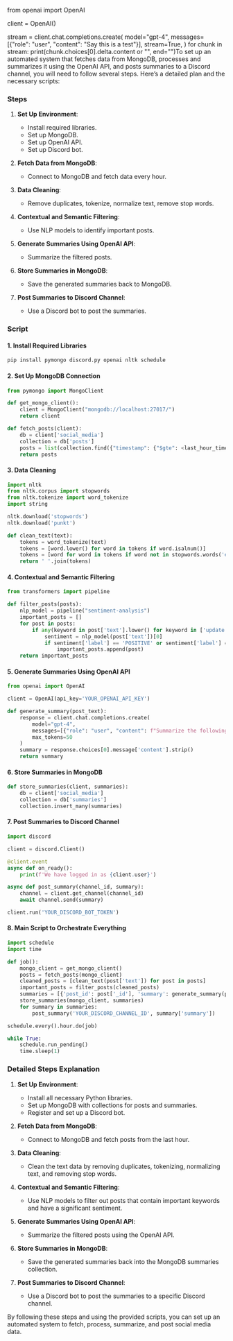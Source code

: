 from openai import OpenAI

client = OpenAI()

stream = client.chat.completions.create(
    model="gpt-4",
    messages=[{"role": "user", "content": "Say this is a test"}],
    stream=True,
)
for chunk in stream:
    print(chunk.choices[0].delta.content or "", end="")To set up an automated system that fetches data from MongoDB, processes and summarizes it using the OpenAI API, and posts summaries to a Discord channel, you will need to follow several steps. Here’s a detailed plan and the necessary scripts:

### Steps

1. **Set Up Environment**:
   - Install required libraries.
   - Set up MongoDB.
   - Set up OpenAI API.
   - Set up Discord bot.

2. **Fetch Data from MongoDB**:
   - Connect to MongoDB and fetch data every hour.

3. **Data Cleaning**:
   - Remove duplicates, tokenize, normalize text, remove stop words.

4. **Contextual and Semantic Filtering**:
   - Use NLP models to identify important posts.

5. **Generate Summaries Using OpenAI API**:
   - Summarize the filtered posts.

6. **Store Summaries in MongoDB**:
   - Save the generated summaries back to MongoDB.

7. **Post Summaries to Discord Channel**:
   - Use a Discord bot to post the summaries.

### Script

#### 1. Install Required Libraries

```bash
pip install pymongo discord.py openai nltk schedule
```

#### 2. Set Up MongoDB Connection

```python
from pymongo import MongoClient

def get_mongo_client():
    client = MongoClient("mongodb://localhost:27017/")
    return client

def fetch_posts(client):
    db = client['social_media']
    collection = db['posts']
    posts = list(collection.find({"timestamp": {"$gte": <last_hour_timestamp>}}))
    return posts
```

#### 3. Data Cleaning

```python
import nltk
from nltk.corpus import stopwords
from nltk.tokenize import word_tokenize
import string

nltk.download('stopwords')
nltk.download('punkt')

def clean_text(text):
    tokens = word_tokenize(text)
    tokens = [word.lower() for word in tokens if word.isalnum()]
    tokens = [word for word in tokens if word not in stopwords.words('english')]
    return ' '.join(tokens)
```

#### 4. Contextual and Semantic Filtering

```python
from transformers import pipeline

def filter_posts(posts):
    nlp_model = pipeline("sentiment-analysis")
    important_posts = []
    for post in posts:
        if any(keyword in post['text'].lower() for keyword in ['update', 'announcement', 'change', 'development']):
            sentiment = nlp_model(post['text'])[0]
            if sentiment['label'] == 'POSITIVE' or sentiment['label'] == 'NEGATIVE':
                important_posts.append(post)
    return important_posts
```

#### 5. Generate Summaries Using OpenAI API

```python
from openai import OpenAI

client = OpenAI(api_key='YOUR_OPENAI_API_KEY')

def generate_summary(post_text):
    response = client.chat.completions.create(
        model="gpt-4",
        messages=[{"role": "user", "content": f"Summarize the following text: {post_text}"}],
        max_tokens=50
    )
    summary = response.choices[0].message['content'].strip()
    return summary

```

#### 6. Store Summaries in MongoDB

```python
def store_summaries(client, summaries):
    db = client['social_media']
    collection = db['summaries']
    collection.insert_many(summaries)
```

#### 7. Post Summaries to Discord Channel

```python
import discord

client = discord.Client()

@client.event
async def on_ready():
    print(f'We have logged in as {client.user}')

async def post_summary(channel_id, summary):
    channel = client.get_channel(channel_id)
    await channel.send(summary)

client.run('YOUR_DISCORD_BOT_TOKEN')
```

#### 8. Main Script to Orchestrate Everything

```python
import schedule
import time

def job():
    mongo_client = get_mongo_client()
    posts = fetch_posts(mongo_client)
    cleaned_posts = [clean_text(post['text']) for post in posts]
    important_posts = filter_posts(cleaned_posts)
    summaries = [{'post_id': post['_id'], 'summary': generate_summary(post['text'])} for post in important_posts]
    store_summaries(mongo_client, summaries)
    for summary in summaries:
        post_summary('YOUR_DISCORD_CHANNEL_ID', summary['summary'])

schedule.every().hour.do(job)

while True:
    schedule.run_pending()
    time.sleep(1)
```

### Detailed Steps Explanation

1. **Set Up Environment**:
   - Install all necessary Python libraries.
   - Set up MongoDB with collections for posts and summaries.
   - Register and set up a Discord bot.

2. **Fetch Data from MongoDB**:
   - Connect to MongoDB and fetch posts from the last hour.

3. **Data Cleaning**:
   - Clean the text data by removing duplicates, tokenizing, normalizing text, and removing stop words.

4. **Contextual and Semantic Filtering**:
   - Use NLP models to filter out posts that contain important keywords and have a significant sentiment.

5. **Generate Summaries Using OpenAI API**:
   - Summarize the filtered posts using the OpenAI API.

6. **Store Summaries in MongoDB**:
   - Save the generated summaries back into the MongoDB summaries collection.

7. **Post Summaries to Discord Channel**:
   - Use a Discord bot to post the summaries to a specific Discord channel.

By following these steps and using the provided scripts, you can set up an automated system to fetch, process, summarize, and post social media data.
